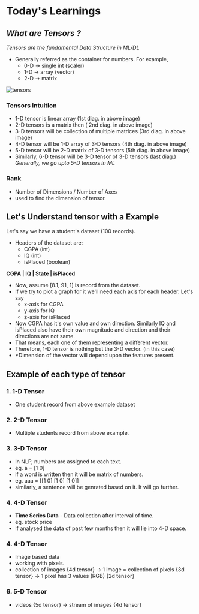# Today's Learnings
## ***What are Tensors ?***
*Tensors are the fundamental Data Structure in ML/DL*
- Generally referred as the container for numbers. For example,
  * 0-D -> single int (scaler)
  * 1-D -> array (vector)
  * 2-D -> matrix

 ![tensors](https://github.com/user-attachments/assets/14b15b52-492f-4545-8365-175bcc06a1ba)

### Tensors Intuition
- 1-D tensor is linear array (1st diag. in above image)
- 2-D tensors is a matrix then ( 2nd diag. in above image)
- 3-D tensors will be collection of multiple matrices (3rd diag. in above image)
- 4-D tensor will be 1-D array of 3-D tensors (4th diag. in above image)
- 5-D tensor will be 2-D matrix of 3-D tensors (5th diag. in above image)
- Similarly, 6-D tensor will be 3-D tensor of 3-D tensors (last diag.)
*Generally, we go upto 5-D tensors in ML*

### Rank
- Number of Dimensions / Number of Axes
- used to find the dimension of tensor.

## Let's Understand tensor with a Example
Let's say we have a student's dataset (100 records).
- Headers of the dataset are:
  - CGPA (int)
  - IQ (int)
  - isPlaced (boolean)
 
**CGPA | IQ | State | isPlaced**
- Now, assume [8.1, 91, 1] is record from the dataset.
- If we try to plot a graph for it we'll need each axis for each header. Let's say
    - x-axis for CGPA
    - y-axis for IQ
    - z-axis for isPlaced
- Now CGPA  has it's own value and own direction. Similarly IQ and isPlaced also have their own magnitude and direction and their directions are not same.
- That means, each one of them representing a different vector.
- Therefore, 1-D tensor is nothing but the 3-D vector. (in this case)
- *Dimension of the vector will depend upon the features present.


## Example of each type of tensor
### 1. 1-D Tensor
- One student record from above example dataset
### 2. 2-D Tensor
- Multiple students record from above example.
### 3. 3-D Tensor
- In NLP, numbers are assigned to each text.
- eg. a = [1 0]
- if a word is written then it will be matrix of numbers.
- eg. aaa = [[1 0] [1 0] [1 0]]
- similarly, a sentence will be genrated based on it. It will go further.
### 4. 4-D Tensor
- **Time Series Data** - Data collection after interval of time.
- eg. stock price
- If analysed the data of past few months then it will lie into 4-D space.
### 4. 4-D Tensor
- Image based data
- working with pixels.
- collection of images {4d tensor} -> 1 image = collection of pixels {3d tensor} -> 1 pixel has 3 values (RGB) {2d tensor}
### 6. 5-D Tensor
- videos {5d tensor} -> stream of images {4d tensor}
